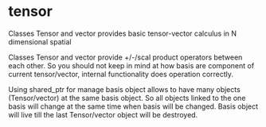 # tensor
Classes Tensor and vector provides basic tensor-vector calculus in N dimensional spatial

Classes Tensor and vector provide +/-/scal product operators between each other. So you should not keep in mind at how basis are component of current tensor/vector, 
internal functionality does operation correctly.

Using shared_ptr for manage basis object allows to have many objects (Tensor/vector) at the same basis object. 
So all objects linked to the one basis will change at the same time when basis will be changed.
Basis object will live till the last Tensor/vector object will be destroyed.
